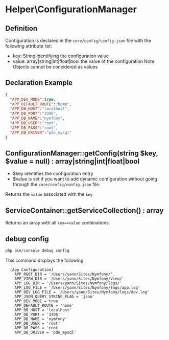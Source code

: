 # Helper\ConfigurationManager

## Definition
Configuration is declared in the `core/config/config.json` file with the following attribute list:

* key: String identifying the configuration value
* value: array|string|int|float|bool the value of the configuration
Note: Objects cannot be concidered as values

## Declaration Example
``` json
{
  "APP_DEV_MODE":true,
  "APP_DEFAULT_ROUTE":"home",
  "APP_DB_HOST":"localhost",
  "APP_DB_PORT":"3306",
  "APP_DB_NAME":"nymfony",
  "APP_DB_USER":"root",
  "APP_DB_PASS":"root",
  "APP_DB_DRIVER":"pdo_mysql"
}
```

## ConfigurationManager::getConfig(string $key, $value = null) : array|string|int|float|bool

* $key identifies the configuration entry
* $value is set if you want to add dynamic configuration without going through the ```core/config/config.json``` file.

Returns the ```value``` associated with the ```key```

## ServiceContainer::getServiceCollection() : array

Returns an array with all ```key=>value``` conbinations.

## debug config
``` bash
php bin/console debug config
```

This command displays the following
```
  [App Configuration]
    APP_ROOT_DIR = '/Users/yann/Sites/Nymfony/'
    APP_VIEW_DIR = '/Users/yann/Sites/Nymfony/View/'
    APP_LOG_DIR = '/Users/yann/Sites/Nymfony/logs/'
    APP_LOG_FILE = '/Users/yann/Sites/Nymfony/logs/app.log'
    APP_DEV_LOG_FILE = '/Users/yann/Sites/Nymfony/logs/dev.log'
    APP_JSON_QUERY_STRING_FLAG = 'json'
    APP_DEV_MODE = true
    APP_DEFAULT_ROUTE = 'home'
    APP_DB_HOST = 'localhost'
    APP_DB_PORT = '3306'
    APP_DB_NAME = 'nymfony'
    APP_DB_USER = 'root'
    APP_DB_PASS = 'root'
    APP_DB_DRIVER = 'pdo_mysql'
```
